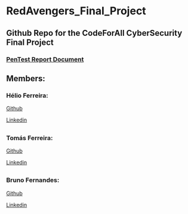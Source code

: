 # RedAvengers_Final_Project

## Github Repo for the CodeForAll CyberSecurity Final Project

### [PenTest Report Document](https://docs.google.com/document/d/1aTvvWDO1QsivFbK7pqU0WMv6uJH9sdxB/edit)

## Members:

### Hélio Ferreira:

[Github](https://github.com/HelioGAfer)

[Linkedin](https://www.linkedin.com/in/heliog-ferreira/)

##
### Tomás Ferreira:

[Github](https://github.com/tomasferreira06)

[Linkedin](https://www.linkedin.com/in/tomassferreira/)

##
### Bruno Fernandes:

[Github](https://github.com/aarpucc/)

[Linkedin](https://www.linkedin.com/in/brunofernandes101/)

##

